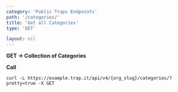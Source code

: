 ```yaml
---
category: 'Public Traps Endpoints'
path: '/categories/'
title: 'Get all Categories'
type: 'GET'

layout: nil
---
```


**GET -> Collection of Categories**

**Call**

    curl -L https://example.trap.it/api/v4/{org_slug}/categories/?pretty=true -X GET

